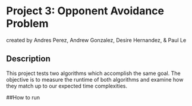 # Project 3: Opponent Avoidance Problem
created by Andres Perez, Andrew Gonzalez, Desire Hernandez, & Paul Le
## Description
This project tests two algorithms which accomplish the same goal. The objective is to measure the runtime of both algorithms and examine how they match up to our expected time complexities.

##How to run
